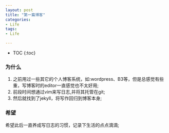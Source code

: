 ```yaml
---
layout: post
title: "第一篇博客"
categories: 
- Life
tags:
- Life

---
```


* TOC
{:toc}

### 为什么
1. 之前用过一些其它的个人博客系统，如:wordpress、B3等，但是总感觉有些重，写博客时的editor一直感觉也不太好用;  
2. 前段时间想通过vim来写日志,并将其托管在git;  
3. 然后就找到了jekyll，将写作回归到博客本身;  

### 希望
希望此后一直养成写日志的习惯，记录下生活的点点滴滴;  
